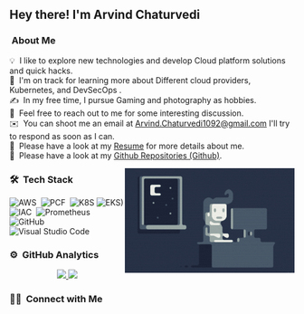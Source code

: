 <h2>Hey there! I'm Arvind Chaturvedi</h2>

###  &nbsp;About Me

💡 &nbsp;I like to explore new technologies and develop Cloud platform solutions and quick hacks.\
🌱 &nbsp;I'm on track for learning more about Different cloud providers, Kubernetes, and DevSecOps .\
✍️ &nbsp;In my free time, I pursue Gaming and photography as hobbies.\
💬 &nbsp;Feel free to reach out to me for some interesting discussion.\
✉️ &nbsp;You can shoot me an email at Arvind.Chaturvedi1092@gmail.com I'll try to respond as soon as I can.\
📄 &nbsp;Please have a look at my [Resume](https://valarcodulis.github.io/ArvindChaturvedi/) for more details about me.\
📄 &nbsp;Please have a look at my [Github Repositories (Github)](https://github.com/ValarCodulis).

<img alt="Night Coding" src="https://raw.githubusercontent.com/AVS1508/AVS1508/master/assets/Night-Coding.gif" align="right"/>

### 🛠 &nbsp;Tech Stack

![AWS](https://img.shields.io/badge/Amazon_AWS-232F3E?style=for-the-badge&logo=amazon-aws&logoColor=white)&nbsp;
![PCF](https://img.shields.io/badge/PCF-Pivotal--Cloud--Foundry-brightgreen)&nbsp;
![K8S](https://img.shields.io/badge/K8S-Kubernetes-lightgrey)
![EKS)](https://img.shields.io/badge/EKS-Fargate-red)\
![IAC](https://img.shields.io/badge/IAC-Terraform-orange)&nbsp;
![Prometheus](https://img.shields.io/badge/Monitoring-Prometheus-green)&nbsp;
![GitHub](https://img.shields.io/badge/-GitHub-05122A?style=flat&logo=github)&nbsp;
![Visual Studio Code](https://img.shields.io/badge/-Visual%20Studio%20Code-05122A?style=flat&logo=visual-studio-code&logoColor=007ACC)&nbsp;

### ⚙️ &nbsp;GitHub Analytics

<p align="center">
<a href="https://github.com/ValarCodulis">
  <img height="180em" src="https://github-readme-stats-eight-theta.vercel.app/api?username=valarcodulis4&show_icons=true&theme=algolia&include_all_commits=true&count_private=true"/>
  <img height="180em" src="https://github-readme-stats-eight-theta.vercel.app/api/top-langs/?username=valarcodulis&layout=compact&langs_count=8&theme=algolia"/>
</a>
</p>

### 🤝🏻 &nbsp;Connect with Me

<p align="center">
<a href="https://valarcodulis.github.io/ArvindChaturvedi/"></a>
<a href="https://www.linkedin.com/in/arvind-chaturvedi"></a>
<a href="mailto:Arvind.Chaturvedi1092@gmail.com"></a>
</p>
